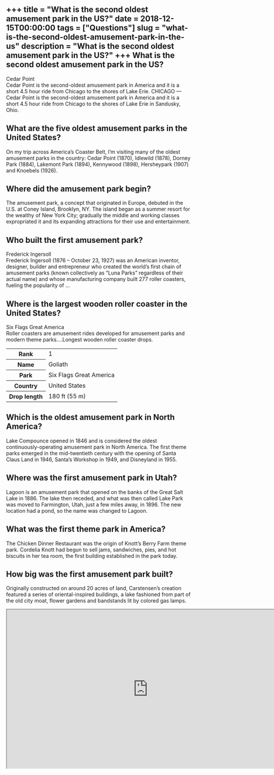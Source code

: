 +++
title = "What is the second oldest amusement park in the US?"
date = 2018-12-15T00:00:00
tags = ["Questions"]
slug = "what-is-the-second-oldest-amusement-park-in-the-us"
description = "What is the second oldest amusement park in the US?"
+++
What is the second oldest amusement park in the US?
---------------------------------------------------

Cedar Point  
Cedar Point is the second-oldest amusement park in America and it is a short 4.5 hour ride from Chicago to the shores of Lake Erie. CHICAGO — Cedar Point is the second-oldest amusement park in America and it is a short 4.5 hour ride from Chicago to the shores of Lake Erie in Sandusky, Ohio.

What are the five oldest amusement parks in the United States?
--------------------------------------------------------------

On my trip across America’s Coaster Belt, I’m visiting many of the oldest amusement parks in the country: Cedar Point (1870), Idlewild (1878), Dorney Park (1884), Lakemont Park (1894), Kennywood (1898), Hersheypark (1907) and Knoebels (1926).

Where did the amusement park begin?
-----------------------------------

The amusement park, a concept that originated in Europe, debuted in the U.S. at Coney Island, Brooklyn, NY. The island began as a summer resort for the wealthy of New York City; gradually the middle and working classes expropriated it and its expanding attractions for their use and entertainment.

Who built the first amusement park?
-----------------------------------

Frederick Ingersoll  
Frederick Ingersoll (1876 – October 23, 1927) was an American inventor, designer, builder and entrepreneur who created the world’s first chain of amusement parks (known collectively as “Luna Parks” regardless of their actual name) and whose manufacturing company built 277 roller coasters, fueling the popularity of …

Where is the largest wooden roller coaster in the United States?
----------------------------------------------------------------

Six Flags Great America  
Roller coasters are amusement rides developed for amusement parks and modern theme parks….Longest wooden roller coaster drops.

<table><tr><th>Rank</th><td>1</td></tr><tr><th>Name</th><td>Goliath</td></tr><tr><th>Park</th><td>Six Flags Great America</td></tr><tr><th>Country</th><td>United States</td></tr><tr><th>Drop length</th><td>180 ft (55 m)</td></tr></table>

Which is the oldest amusement park in North America?
----------------------------------------------------

Lake Compounce opened in 1846 and is considered the oldest continuously-operating amusement park in North America. The first theme parks emerged in the mid-twentieth century with the opening of Santa Claus Land in 1946, Santa’s Workshop in 1949, and Disneyland in 1955.

Where was the first amusement park in Utah?
-------------------------------------------

Lagoon is an amusement park that opened on the banks of the Great Salt Lake in 1886. The lake then receded, and what was then called Lake Park was moved to Farmington, Utah, just a few miles away, in 1896. The new location had a pond, so the name was changed to Lagoon.

What was the first theme park in America?
-----------------------------------------

The Chicken Dinner Restaurant was the origin of Knott’s Berry Farm theme park. Cordelia Knott had begun to sell jams, sandwiches, pies, and hot biscuits in her tea room, the first building established in the park today.

How big was the first amusement park built?
-------------------------------------------

Originally constructed on around 20 acres of land, Carstensen’s creation featured a series of oriental-inspired buildings, a lake fashioned from part of the old city moat, flower gardens and bandstands lit by colored gas lamps.

<iframe allow="accelerometer; autoplay; clipboard-write; encrypted-media; gyroscope; picture-in-picture" allowfullscreen="" class="__youtube_prefs__  epyt-is-override  no-lazyload" data-no-lazy="1" data-origheight="433" data-origwidth="770" data-skipgform_ajax_framebjll="" height="433" id="_ytid_62933" loading="lazy" src="https://www.youtube.com/embed/QZSh-2DqiIg?enablejsapi=1&autoplay=0&cc_load_policy=0&cc_lang_pref=&iv_load_policy=1&loop=0&modestbranding=0&rel=1&fs=1&playsinline=0&autohide=2&theme=dark&color=red&controls=1&" title="YouTube player" width="770"></iframe>